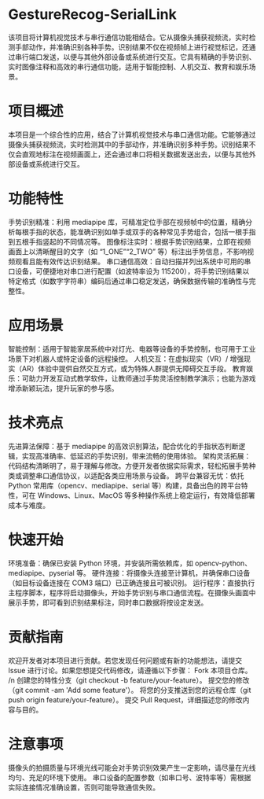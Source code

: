 # GestureRecog-SerialLink
该项目将计算机视觉技术与串行通信功能相结合。它从摄像头捕获视频流，实时检测手部动作，并准确识别各种手势。识别结果不仅在视频帧上进行视觉标记，还通过串行端口发送，以便与其他外部设备或系统进行交互。它具有精确的手势识别、实时图像注释和高效的串行通信功能，适用于智能控制、人机交互、教育和娱乐场景。

# 项目概述 
本项目是一个综合性的应用，结合了计算机视觉技术与串口通信功能。它能够通过摄像头捕获视频流，实时检测其中的手部动作，并准确识别多种手势。识别结果不仅会直观地标注在视频画面上，还会通过串口将相关数据发送出去，以便与其他外部设备或系统进行交互。
# 功能特性
手势识别精准：利用 mediapipe 库，可精准定位手部在视频帧中的位置，精确分析每根手指的状态，能准确识别如单手或双手的各种常见手势组合，包括一根手指到五根手指竖起的不同情况等。
图像标注实时：根据手势识别结果，立即在视频画面上以清晰醒目的文字（如 “1_ONE”“2_TWO” 等）标注出手势信息，不影响视频观看且能有效传达识别结果。
串口通信高效：自动扫描并列出系统中可用的串口设备，可便捷地对串口进行配置（如波特率设为 115200），将手势识别结果以特定格式（如数字字符串）编码后通过串口稳定发送，确保数据传输的准确性与完整性。
# 应用场景
智能控制：适用于智能家居系统中对灯光、电器等设备的手势控制，也可用于工业场景下对机器人或特定设备的远程操控。
人机交互：在虚拟现实（VR）/ 增强现实（AR）体验中提供自然交互方式，或为特殊人群提供无障碍交互手段。
教育娱乐：可助力开发互动式教学软件，让教师通过手势灵活控制教学演示；也能为游戏增添新颖玩法，提升玩家的参与感。
# 技术亮点
先进算法保障：基于 mediapipe 的高效识别算法，配合优化的手指状态判断逻辑，实现高准确率、低延迟的手势识别，带来流畅的使用体验。
架构灵活拓展：代码结构清晰明了，易于理解与修改。方便开发者依据实际需求，轻松拓展手势种类或调整串口通信协议，以适配各类应用场景与设备。
跨平台兼容无忧：依托 Python 常用库（opencv、mediapipe、serial 等）构建，具备出色的跨平台特性，可在 Windows、Linux、MacOS 等多种操作系统上稳定运行，有效降低部署成本与难度。
# 快速开始
环境准备：确保已安装 Python 环境，并安装所需依赖库，如 opencv-python、mediapipe、pyserial 等。
硬件连接：将摄像头连接至计算机，并确保串口设备（如目标设备连接在 COM3 端口）已正确连接且可被识别。
运行程序：直接执行主程序脚本，程序将启动摄像头，开始手势识别与串口通信流程。在摄像头画面中展示手势，即可看到识别结果标注，同时串口数据将按设定发送。
# 贡献指南
欢迎开发者对本项目进行贡献。若您发现任何问题或有新的功能想法，请提交 Issue 进行讨论。如果您想提交代码修改，请遵循以下步骤：
Fork 本项目仓库。
/n 创建您的特性分支（git checkout -b feature/your-feature）。
提交您的修改（git commit -am 'Add some feature'）。
将您的分支推送到您的远程仓库（git push origin feature/your-feature）。
提交 Pull Request，详细描述您的修改内容与目的。
# 注意事项
摄像头的拍摄质量与环境光线可能会对手势识别效果产生一定影响，请尽量在光线均匀、充足的环境下使用。
串口设备的配置参数（如串口号、波特率等）需根据实际连接情况准确设置，否则可能导致通信失败。
